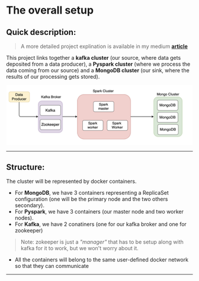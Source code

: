 # **The overall setup**

## **Quick description**: 

  > A more detailed project explination is available in my medium **[article](https://www.mongodb.com/blog/post/getting-started-with-mongodb-pyspark-and-jupyter-notebook)**

  This project links together a **kafka cluster** (our source, where data gets deposited from a data producer), a **Pyspark cluster** (where we process the data coming from our source) and a **MongoDB cluster** (our sink, where the results of our processing gets stored).

<p align="center"><img src="ImageBuild/extra_images/overall_setup.png"></p>

-----------

## **Structure**:
The cluster will be represented by docker containers.
  - For **MongoDB**, we have 3 containers representing a ReplicaSet configuration (one will be the primary node and the two others secondary).
  - For **Pyspark**, we have 3 containers (our master node and two worker nodes).
  - For **Kafka**, we have 2 conatiners (one for our kafka broker and one for zookeeper)
  
  > Note: zokeeper is just a _"manager"_ that has to be setup along with kafka for it to work, but we won't worry about it.

  - All the containers will belong to the same user-defined docker network so that they can communicate 

-----------

  
  
